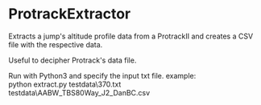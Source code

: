 # ProtrackExtractor
 Extracts a jump's altitude profile data from a ProtrackII and creates a CSV file with the respective data.   
   
  Useful to decipher Protrack's data file. 

  Run with Python3 and specify the input txt file. example:   
  python extract.py testdata\370.txt testdata\AABW_TBS80Way_J2_DanBC.csv
